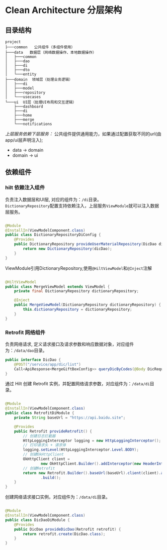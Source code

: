 # Clean Architecture 分层架构

## 目录结构

``` text
project
├───common   公共组件（多组件使用）
├───data   数据层（网络数据操作、本地数据操作）
│   ├───common
│   ├───dao
│   ├───di
│   ├───dto
│   └───entity
├───domain  领域层（处理业务逻辑）
│   ├───di
│   ├───model
│   ├───repository
│   └───usecases
└───ui  UI层（处理UI布局和交互逻辑）
    ├───dashboard
    ├───di
    ├───home
    ├───merge
    └───notifications
```

*上层服务依赖下层服务：*
公共组件提供通用能力，如果通过配置获取不同的url(由app/ui层声明注入);

- data -> domain
- domain -> ui

## 依赖组件

### hilt 依赖注入组件

负责注入数据层和UI层, 对应的组件为：`/di`目录。    
`DictionaryRepository`配置支持依赖注入，上层服务`ViewModule`就可以注入数据层服务。

```java

@Module
@InstallIn(ViewModelComponent.class)
public class DictionaryRepositoryDiConfig {
    @Provides
    public DictionaryRepository provideUserMaterialRepository(DicDao dicDao) {
        return new DictionaryRepository(dicDao);
    }
}
```

ViewModule引用DictionaryRepository,使用`@HiltViewModel`和`@Inject`注解

```java

@HiltViewModel
public class MergeViewModel extends ViewModel {
    private final DictionaryRepository dictionaryRepository;

    @Inject
    public MergeViewModel(DictionaryRepository dictionaryRepository) {
        this.dictionaryRepository = dictionaryRepository;
    }
}
```

### Retrofit 网络组件

负责网络请求, 定义请求接口及请求参数和响应数据对象，对应组件为：`/data/dao`目录。

```java
public interface DicDao {
    @POST("/service/app/dic/list")
    Call<ApiResponse<MergeGiftBoxConfig>> queryDicByCodes(@Body DicRequest request);
}
```

通过 Hilt 创建 Retrofit 实例，并配置网络请求参数，对应组件为：`/data/di`目录。

```java

@Module
@InstallIn(ViewModelComponent.class)
public class RetrofitDiModule {
    private String baseUrl = "https://api.baidu.site";

    @Provides
    public Retrofit provideRetrofit() {
        // 创建日志拦截器
        HttpLoggingInterceptor logging = new HttpLoggingInterceptor();
        // 打印请求头 + 请求体
        logging.setLevel(HttpLoggingInterceptor.Level.BODY);
        // 创建OkHttpClient
        OkHttpClient client =
                new OkHttpClient.Builder().addInterceptor(new HeaderInterceptor()).addInterceptor(logging).build();
        // 创建Retrofit
        return new Retrofit.Builder().baseUrl(baseUrl).client(client).addConverterFactory(GsonConverterFactory.create())
                .build();
    }
}
```

创建网络请求接口实例，对应组件为：`/data/di`目录。

```java

@Module
@InstallIn(ViewModelComponent.class)
public class DicDaoDiModule {
    @Provides
    public DicDao provideDicDao(Retrofit retrofit) {
        return retrofit.create(DicDao.class);
    }
}
```
